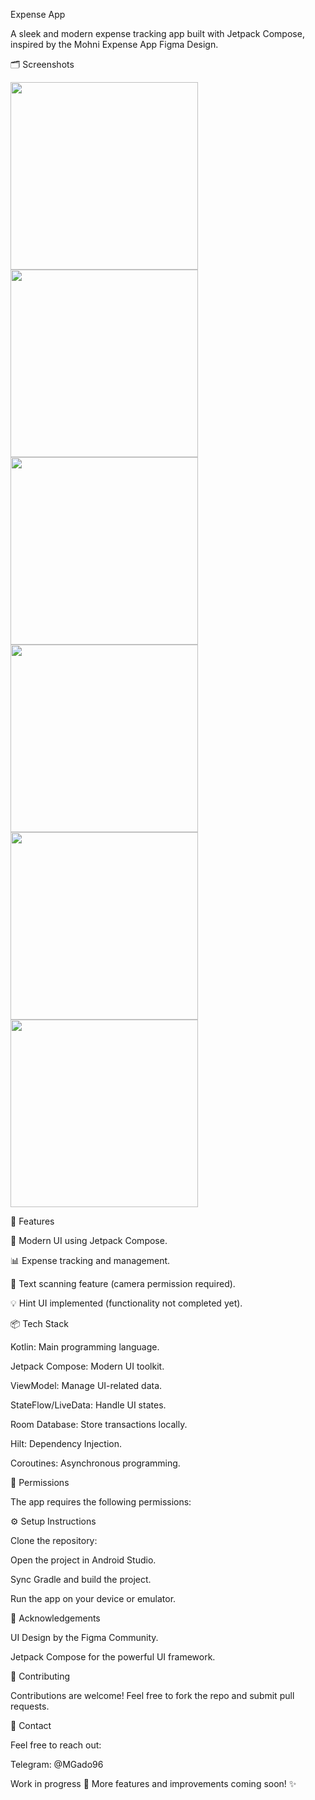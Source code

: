Expense App

A sleek and modern expense tracking app built with Jetpack Compose, inspired by the Mohni Expense App Figma Design.

 🗂 Screenshots
 
<img src="https://github.com/user-attachments/assets/40e79f32-0b9c-4682-b80a-fdf48778c272" width="300" />

<img src="https://github.com/user-attachments/assets/c617293d-90fc-47fb-b0e3-ecc3b7d9875c" width="300" />

<img src="https://github.com/user-attachments/assets/3e19df60-22b5-4cf5-b25c-a1af8f411180" width="300" />

<img src="https://github.com/user-attachments/assets/2d6c0851-833c-420b-b68b-b2d0ec623a31" width="300" />

<img src="https://github.com/user-attachments/assets/66686fc3-4d5f-4471-94cb-0b0b26bf2c80" width="300" />

<img src="https://github.com/user-attachments/assets/737d00b4-d354-46cb-bef7-874a76e6f816" width="300" />


📱 Features

🚀 Modern UI using Jetpack Compose.

📊 Expense tracking and management.

📸 Text scanning feature (camera permission required).

💡 Hint UI implemented (functionality not completed yet).

📦 Tech Stack

Kotlin: Main programming language.

Jetpack Compose: Modern UI toolkit.

ViewModel: Manage UI-related data.

StateFlow/LiveData: Handle UI states.

Room Database: Store transactions locally.

Hilt: Dependency Injection.

Coroutines: Asynchronous programming.

📌 Permissions

The app requires the following permissions:

⚙ Setup Instructions

Clone the repository:

Open the project in Android Studio.

Sync Gradle and build the project.

Run the app on your device or emulator.

💬 Acknowledgements

UI Design by the Figma Community.

Jetpack Compose for the powerful UI framework.

🌟 Contributing

Contributions are welcome! Feel free to fork the repo and submit pull requests.

📧 Contact

Feel free to reach out:

Telegram: @MGado96

Work in progress 🚧 More features and improvements coming soon! ✨

